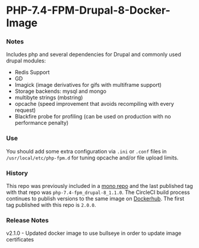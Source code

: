 # PHP-7.4-FPM-Drupal-8-Docker-Image

### Notes

Includes php and several dependencies for Drupal and commonly used drupal modules:

- Redis Support
- GD
- Imagick (image derivatives for gifs with multiframe support)
- Storage backends: mysql and mongo
- multibyte strings (mbstring)
- opcache (speed improvement that avoids recompiling with every request)
- Blackfire probe for profiling (can be used on production with no performance penalty)

### Use

You should add some extra configuration via `.ini` or `.conf` files in `/usr/local/etc/php-fpm.d` for tuning opcache
and/or file upload limits.

### History

This repo was previously included in a [mono repo](https://github.com/favish/docker-images) and the last published
tag with that repo was `php-7.4-fpm_drupal-8_1.1.0`. The CircleCI build process continues to publish versions to the same image
on [Dockerhub](https://hub.docker.com/r/favish/php-7.4-fpm-drupal-8). The first tag published with this repo is `2.0.0`.

### Release Notes

v2.1.0 - Updated docker image to use bullseye in order to update image certificates

